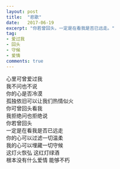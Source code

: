 ```yaml
---
layout: post
title:  "悲歌"
date:   2017-06-19
excerpt: "你若曾回头，一定是在看我是否已远走。"
tag:
- 爱过我 
- 回头
- 守候
- 爱情 
comments: true
---
```


心里可曾爱过我<br>
我不问也不说<br>
你的心是否冷漠<br>
孤独依旧可以让我们热情似火<br>
你可曾回头看我<br>
我拒绝问也拒绝说<br>
你若曾回头<br>
一定是在看我是否已远走<br>
你的心可以过滤一切温柔<br>
我的心可以埋藏一切守候<br>
这灯火恢弘 这红灯绿酒<br>
根本没有什么爱情  能够不朽
